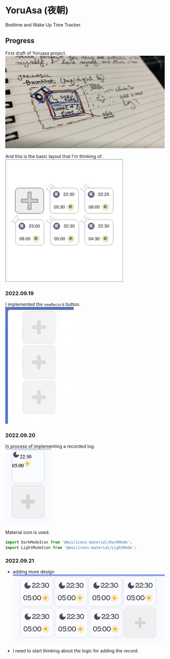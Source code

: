 # YoruAsa (夜朝)

Bedtime and Wake Up Time Tracker.

## Progress

First draft of Yoruasa project. <br />
![draft](./progress/initial-idea.jpg)

And this is the basic layout that I'm thinking of. <br />
![draw-io](./progress/layout.jpeg)

### 2022.09.19

I implemented the `newRecord` button. <br />
![progress](./progress/20220919.gif)

### 2022.09.20

In process of implementing a recorded log. <br />
![progress2](./progress/20220920.jpg)

Material icon is used.

```jsx
import DarkModeIcon from '@mui/icons-material/DarkMode';
import LightModeIcon from '@mui/icons-material/LightMode';
```

### 2022.09.21

- adding more design
  ![progress3](./progress/20220921.jpg)

- I need to start thinking about the logic for adding the record.
